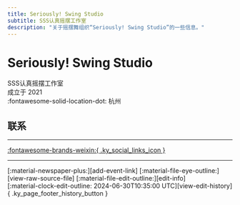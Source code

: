 ```yaml
---
title: Seriously! Swing Studio
subtitle: SSS认真摇摆工作室
description: "关于摇摆舞组织“Seriously! Swing Studio”的一些信息。"
---
```


# Seriously! Swing Studio

SSS认真摇摆工作室  
成立于 2021  
:fontawesome-solid-location-dot: 杭州  


## 联系


---

 [:fontawesome-brands-weixin:{ .ky_social_links_icon }](# "SSS认真摇摆工作室")

---

<div class="ky_page_footer" markdown>
<div class="ky_page_footer_trailing" markdown="span">
[:material-newspaper-plus:][add-event-link]
[:material-file-eye-outline:][view-raw-source-file]
[:material-file-edit-outline:][edit-info]
</div>
<div class="ky_page_footer_leading" markdown="span">
[:material-clock-edit-outline: 2024-06-30T10:35:00 UTC][view-edit-history]{ .ky_page_footer_history_button }
</div>
</div>

[add-event-link]: https://github.com/swingdance/events/issues/new?assignees=&labels=add+event&projects=&template=02-add_entity.yml&title=%5Bzh_CN%5D%20Add%20Event%3A%20%3CName%3E&region=zh_CN&province=Zhejiang&city=Hangzhou&org_id=seriously-swing-studio "添加活动"
[view-raw-source-file]: https://github.com/swingdance/orgs/blob/main/zh_CN/seriously-swing-studio.json "查看原始源文件"
[edit-info]: https://github.com/swingdance/orgs/issues/new?assignees=&labels=update+org&projects=&template=03-update_entity.yml&title=%5Bzh_CN%5D%20Update%20Org%3A%20Seriously%21%20Swing%20Studio&region=zh_CN&id=seriously-swing-studio&name=Seriously%21%20Swing%20Studio "编辑信息"

[view-edit-history]: https://github.com/swingdance/orgs/commits/main/zh_CN/seriously-swing-studio.json "查看编辑历史"
